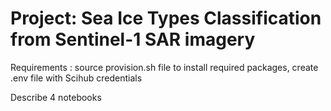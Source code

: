 # Project: Sea Ice Types Classification from Sentinel-1 SAR imagery

Requirements : source provision.sh file to install required packages, create .env file with Scihub credentials

Describe 4 notebooks
